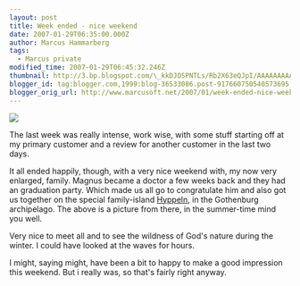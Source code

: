 ```yaml
---
layout: post
title: Week ended - nice weekend
date: 2007-01-29T06:35:00.000Z
author: Marcus Hammarberg
tags:
  - Marcus private
modified_time: 2007-01-29T06:45:32.246Z
thumbnail: http://3.bp.blogspot.com/\_kkDJOSPNTLs/Rb2X63eQJpI/AAAAAAAAAEw/UmBOLRCpza4/s72-c/PICT0384.JPG
blogger_id: tag:blogger.com,1999:blog-36533086.post-917660750540573695
blogger_orig_url: http://www.marcusoft.net/2007/01/week-ended-nice-weekend.html
---
```



[<img
src="http://3.bp.blogspot.com/_kkDJOSPNTLs/Rb2X63eQJpI/AAAAAAAAAEw/UmBOLRCpza4/s400/PICT0384.JPG"
id="BLOGGER_PHOTO_ID_5025339796794386066"
style="DISPLAY: block; MARGIN: 0px auto 10px; CURSOR: hand; TEXT-ALIGN: center"
data-border="0" />](http://3.bp.blogspot.com/_kkDJOSPNTLs/Rb2X63eQJpI/AAAAAAAAAEw/UmBOLRCpza4/s1600-h/PICT0384.JPG)

The last week was really intense, work wise, with some stuff
starting off at my primary customer and a review for another customer in
the last two days.

It all ended happily, though, with a very nice
weekend with, my now very enlarged, family. Magnus became a doctor a few
weeks back and they had an graduation party. Which made us all go to
congratulate him and also got us together on the special family-island
[Hyppeln](http://www.hyppeln.com/),
in the Gothenburg <span
id="SPELLING_ERROR_5"
class="blsp-spelling-corrected">archipelago. The above is a
picture from there, in the summer-time mind you well.

Very nice to meet all and to see the wildness of God's nature during the
winter. I could have looked at the waves for hours.

I might, saying might, have been a bit to happy to make a good
impression this weekend. But i really was, so that's
fairly right anyway.

